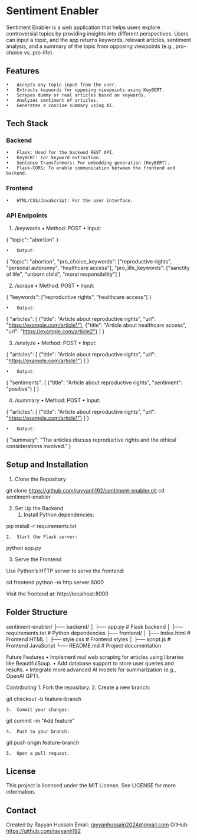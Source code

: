 # Sentiment Enabler

Sentiment Enabler is a web application that helps users explore controversial topics by providing insights into different perspectives. Users can input a topic, and the app returns keywords, relevant articles, sentiment analysis, and a summary of the topic from opposing viewpoints (e.g., pro-choice vs. pro-life).

## Features
	•	Accepts any topic input from the user.
	•	Extracts keywords for opposing viewpoints using KeyBERT.
	•	Scrapes dummy or real articles based on keywords.
	•	Analyzes sentiment of articles.
	•	Generates a concise summary using AI.

## Tech Stack

### Backend
	•	Flask: Used for the backend REST API.
	•	KeyBERT: For keyword extraction.
	•	Sentence Transformers: For embedding generation (KeyBERT).
	•	Flask-CORS: To enable communication between the frontend and backend.

### Frontend
	•	HTML/CSS/JavaScript: For the user interface.

### API Endpoints

1. /keywords
	•	Method: POST
	•	Input:

{
  "topic": "abortion"
}


	•	Output:

{
  "topic": "abortion",
  "pro_choice_keywords": ["reproductive rights", "personal autonomy", "healthcare access"],
  "pro_life_keywords": ["sanctity of life", "unborn child", "moral responsibility"]
}



2. /scrape
	•	Method: POST
	•	Input:

{
  "keywords": ["reproductive rights", "healthcare access"]
}


	•	Output:

{
  "articles": [
    {"title": "Article about reproductive rights", "url": "https://example.com/article1"},
    {"title": "Article about healthcare access", "url": "https://example.com/article2"}
  ]
}



3. /analyze
	•	Method: POST
	•	Input:

{
  "articles": [
    {"title": "Article about reproductive rights", "url": "https://example.com/article1"}
  ]
}


	•	Output:

{
  "sentiments": [
    {"title": "Article about reproductive rights", "sentiment": "positive"}
  ]
}



4. /summary
	•	Method: POST
	•	Input:

{
  "articles": [
    {"title": "Article about reproductive rights", "url": "https://example.com/article1"}
  ]
}


	•	Output:

{
  "summary": "The articles discuss reproductive rights and the ethical considerations involved."
}

## Setup and Installation

1. Clone the Repository

git clone https://github.com/rayyanh192/sentiment-enabler.git
cd sentiment-enabler

2. Set Up the Backend
	1.	Install Python dependencies:

pip install -r requirements.txt


	2.	Start the Flask server:

python app.py



3. Serve the Frontend

Use Python’s HTTP server to serve the frontend:

cd frontend
python -m http.server 8000

Visit the frontend at: http://localhost:8000

## Folder Structure

sentiment-enabler/
├── backend/
│   ├── app.py                # Flask backend
│   ├── requirements.txt      # Python dependencies
├── frontend/
│   ├── index.html            # Frontend HTML
│   ├── style.css             # Frontend styles
│   ├── script.js             # Frontend JavaScript
└── README.md                 # Project documentation

Future Features
	•	Implement real web scraping for articles using libraries like BeautifulSoup.
	•	Add database support to store user queries and results.
	•	Integrate more advanced AI models for summarization (e.g., OpenAI GPT).

Contributing
	1.	Fork the repository.
	2.	Create a new branch:

git checkout -b feature-branch


	3.	Commit your changes:

git commit -m "Add feature"


	4.	Push to your branch:

git push origin feature-branch


	5.	Open a pull request.

## License

This project is licensed under the MIT License. See LICENSE for more information.

## Contact

Created by Rayyan Hussain
Email: rayyanhussain2024@gmail.com
GitHub: https://github.com/rayyanh192
